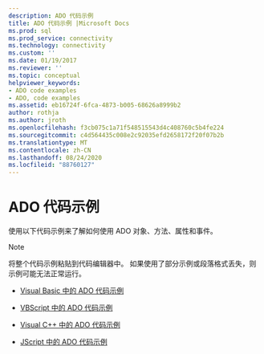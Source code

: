 ```yaml
---
description: ADO 代码示例
title: ADO 代码示例 |Microsoft Docs
ms.prod: sql
ms.prod_service: connectivity
ms.technology: connectivity
ms.custom: ''
ms.date: 01/19/2017
ms.reviewer: ''
ms.topic: conceptual
helpviewer_keywords:
- ADO code examples
- ADO, code examples
ms.assetid: eb16724f-6fca-4873-b005-68626a8999b2
author: rothja
ms.author: jroth
ms.openlocfilehash: f3cb075c1a71f548515543d4c408760c5b4fe224
ms.sourcegitcommit: c4d564435c008e2c92035efd2658172f20f07b2b
ms.translationtype: MT
ms.contentlocale: zh-CN
ms.lasthandoff: 08/24/2020
ms.locfileid: "88760127"
---
```

# <a name="ado-code-examples"></a>ADO 代码示例
使用以下代码示例来了解如何使用 ADO 对象、方法、属性和事件。  
  
> [!NOTE]
>  将整个代码示例粘贴到代码编辑器中。 如果使用了部分示例或段落格式丢失，则示例可能无法正常运行。  
  
-   [Visual Basic 中的 ADO 代码示例](./ado-code-examples-in-visual-basic.md)  
  
-   [VBScript 中的 ADO 代码示例](./ado-code-examples-vbscript.md)  
  
-   [Visual C++ 中的 ADO 代码示例](./ado-code-examples-in-visual-c.md)  
  
-   [JScript 中的 ADO 代码示例](./ado-code-examples-in-microsoft-jscript.md)